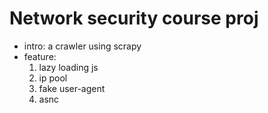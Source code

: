 # Network security course proj
* intro: a crawler using scrapy
* feature: 
  1. lazy loading js
  2. ip pool
  3. fake user-agent
  4. asnc
